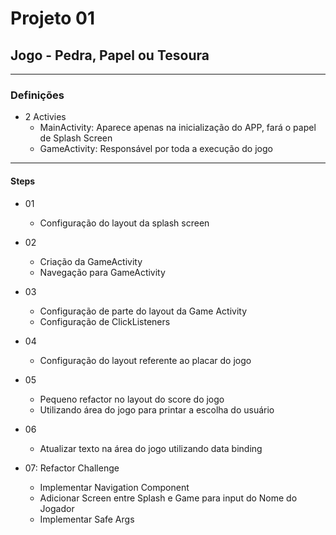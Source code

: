 # Projeto 01
## Jogo - Pedra, Papel ou Tesoura

***

### Definições

- 2 Activies
    - MainActivity: Aparece apenas na inicialização do APP, fará o papel de Splash Screen
    - GameActivity: Responsável por toda a execução do jogo
    
***

#### Steps

- 01
    - Configuração do layout da splash screen
    
- 02
    - Criação da GameActivity
    - Navegação para GameActivity
    
- 03
    - Configuração de parte do layout da Game Activity
    - Configuração de ClickListeners
    
- 04
    - Configuração do layout referente ao placar do jogo
    
- 05
    - Pequeno refactor no layout do score do jogo
    - Utilizando área do jogo para printar a escolha do usuário
    
- 06
    - Atualizar texto na área do jogo utilizando data binding
    
- 07: Refactor Challenge
    - Implementar Navigation Component
    - Adicionar Screen entre Splash e Game para input do Nome do Jogador
    - Implementar Safe Args